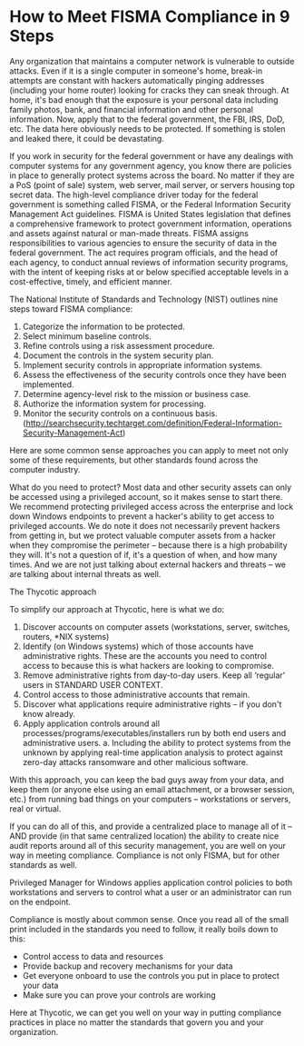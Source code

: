 [title]: # (How to Meet FISMA)
[tags]: # (read me)
[priority]: # (80002)
# How to Meet FISMA Compliance in 9 Steps

Any organization that maintains a computer network is vulnerable to outside attacks.  Even if it is a single computer in someone's home, break-in attempts are constant with hackers automatically pinging addresses (including your home router) looking for cracks they can sneak through.  At home, it's bad enough that the exposure is your personal data including family photos, bank, and financial information and other personal information.  Now, apply that to the federal government, the FBI, IRS, DoD, etc.  The data here obviously needs to be protected.  If something is stolen and leaked there, it could be devastating.

If you work in security for the federal government or have any dealings with computer systems for any government agency, you know there are policies in place to generally protect systems across the board. No matter if they are a PoS (point of sale) system, web server, mail server, or servers housing top secret data.  The high-level compliance driver today for the federal government is something called FISMA, or the Federal Information Security Management Act guidelines. FISMA is United States legislation that defines a comprehensive framework to protect government information, operations and assets against natural or man-made threats.  FISMA assigns responsibilities to various agencies to ensure the security of data in the federal government. The act requires program officials, and the head of each agency, to conduct annual reviews of information security programs, with the intent of keeping risks at or below specified acceptable levels in a cost-effective, timely, and efficient manner.

The National Institute of Standards and Technology (NIST) outlines nine steps toward FISMA compliance:

1. Categorize the information to be protected.
2. Select minimum baseline controls.
3. Refine controls using a risk assessment procedure.
4. Document the controls in the system security plan.
5. Implement security controls in appropriate information systems.
6. Assess the effectiveness of the security controls once they have been implemented.
7. Determine agency-level risk to the mission or business case.
8. Authorize the information system for processing.
9. Monitor the security controls on a continuous basis.
(http://searchsecurity.techtarget.com/definition/Federal-Information-Security-Management-Act)

Here are some common sense approaches you can apply to meet not only some of these requirements, but other standards found across the computer industry.

What do you need to protect?  Most data and other security assets can only be accessed using a privileged account, so it makes sense to start there.  We recommend protecting privileged access across the enterprise and lock down Windows endpoints to prevent a hacker's ability to get access to privileged accounts.  We do note it does not necessarily prevent hackers from getting in, but we protect valuable computer assets from a hacker when they compromise the perimeter – because there is a high probability they will.  It's not a question of if, it's a question of when, and how many times.  And we are not just talking about external hackers and threats – we are talking about internal threats as well.

The Thycotic approach

To simplify our approach at Thycotic, here is what we do:

1. Discover accounts on computer assets (workstations, server, switches, routers, *NIX systems)
2. Identify (on Windows systems) which of those accounts have administrative rights. These are the accounts you need to control access to because this is what hackers are looking to compromise.
3. Remove administrative rights from day-to-day users. Keep all ‘regular' users in STANDARD USER CONTEXT.
4. Control access to those administrative accounts that remain.
5. Discover what applications require administrative rights – if you don't know already.
6. Apply application controls around all processes/programs/executables/installers run by both end users and administrative users.
   a. Including the ability to protect systems from the unknown by applying real-time application analysis to protect against zero-day attacks ransomware and other malicious software.

With this approach, you can keep the bad guys away from your data, and keep them (or anyone else using an email attachment, or a browser session, etc.) from running bad things on your computers – workstations or servers, real or virtual.

If you can do all of this, and provide a centralized place to manage all of it – AND provide (in that same centralized location) the ability to create nice audit reports around all of this security management, you are well on your way in meeting compliance. Compliance is not only FISMA, but for other standards as well.

Privileged Manager for Windows applies application control policies to both workstations and servers to control what a user or an administrator can run on the endpoint.

Compliance is mostly about common sense. Once you read all of the small print included in the standards you need to follow, it really boils down to this:

* Control access to data and resources
* Provide backup and recovery mechanisms for your data
* Get everyone onboard to use the controls you put in place to protect your data
* Make sure you can prove your controls are working

Here at Thycotic, we can get you well on your way in putting compliance practices in place no matter the standards that govern you and your organization.
